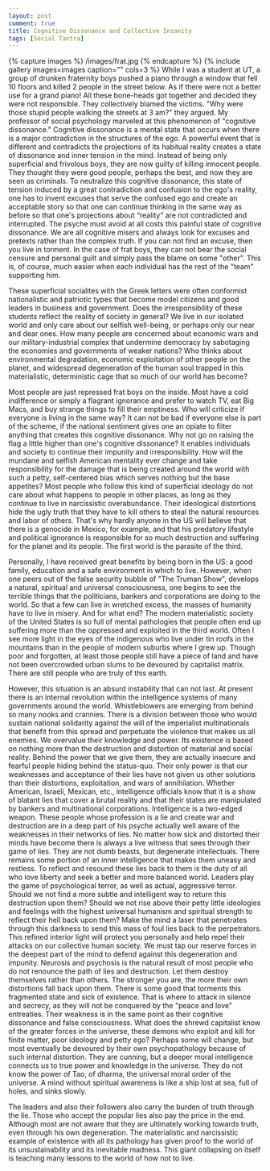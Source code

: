 ```yaml
---
layout: post
comment: true
title: Cognitive Dissonance and Collective Insanity
tags: [Social Tantra]
---
```


{% capture images %}
	/images/frat.jpg
{% endcapture %}
{% include gallery images=images caption="" cols=3 %}
While I was a student at UT, a group of drunken fraternity boys  pushed a piano through a window that fell 10 floors and killed 2 people in the street below. As if there were not a better use for a grand piano! All these bone-heads got together and decided they were not responsible. They collectively blamed the victims. "Why were those stupid people walking the streets at 3 am?" they argued. My professor of social psychology marveled at this phenomenon of "cognitive dissonance." Cognitive dissonance is a mental state that occurs when there is a major contradiction in the structures of the ego. A powerful event that is different and contradicts the projections of its habitual reality creates a state of dissonance and inner tension in the mind. Instead of being only superficial and frivolous boys, they are now guilty of killing innocent people. They thought they were good people, perhaps the best, and now they are seen as criminals. To neutralize this cognitive dissonance, this state of tension induced by a great contradiction and confusion to the ego's reality, one has to invent excuses that serve the confused ego and create an acceptable story so that one can continue thinking in the same way as before so that one's projections  about “reality” are not contradicted and interrupted. The psyche must avoid at all costs this painful state of cognitive dissonance. We are all cognitive misers and always look for excuses and pretexts rather than the complex truth. If you can not find an excuse, then you live in torment. In the case of frat boys, they can not bear the social censure and personal guilt and simply pass the blame on some "other". This is, of course, much easier when each individual has the rest of the "team" supporting him.

These superficial socialites with the Greek letters were often conformist nationalistic and patriotic types that become model citizens and good leaders in business and government. Does the irresponsibility of these students reflect the reality of society in general? We live in our isolated world and only care about our selfish well-being, or perhaps only our near and dear ones. How many people are concerned about economic wars and our military-industrial complex that undermine democracy by sabotaging the economies and governments of weaker nations?  Who thinks about environmental degradation, economic exploitation of other people on the planet, and widespread degeneration of the human soul trapped in this  materialistic, deterministic cage that so much of our world has become? 

Most people are just repressed  frat boys on the inside. Most have a cold indifference or simply a flagrant ignorance and prefer to watch TV, eat Big Macs, and buy strange things to fill their emptiness. Who will criticize if everyone is living in the same way?  It can not be bad if everyone else is part of the scheme, if the national sentiment gives one an opiate to filter anything that creates this cognitive dissonance. Why not go on raising the flag a little higher than one's cognitive dissonance? It enables individuals and society to continue their impunity and irresponsibility. How will the mundane and selfish American mentality ever change and take responsibility for the damage that is being created around the world with such a petty, self-centered bias which serves nothing but the base appetites? Most people who follow this kind of superficial ideology do not care about what happens to people in other places, as long as they continue to live in narcissistic overabundance. Their ideological distortions hide the ugly truth that they have to kill others to steal the natural resources and labor of others.  That's why hardly anyone in the US  will believe that there is a genocide in Mexico, for example, and that his predatory lifestyle and political ignorance is responsible for so much destruction and suffering for the planet and its people. The first world is the parasite of the third.

Personally, I have received great benefits by being born in the US: a good family, education and a safe environment in which to live. However, when one peers out of the false security bubble of "The Truman Show", develops a natural, spiritual and universal consciousness, one begins to see the terrible things that the politicians, bankers and corporations are doing to the world. So that a few can live in wretched excess, the masses of humanity have to live in misery. And for what end? The modern materialistic society of the United States is so full of mental pathologies that people often end up suffering more than the oppressed and exploited in the third world. Often I see more light in the eyes of the indigenous who live under tin roofs in the mountains than in the people of modern suburbs where I grew up. Though poor and forgotten, at least those people still have a piece of land and have not been overcrowded urban slums to be devoured by capitalist matrix. There are still people who are truly of this earth.

However, this situation is an absurd instability that can not last. At present there is an internal revolution within the intelligence systems of many governments around the world. Whistleblowers are emerging from behind so many nooks and crannies. There is a division between those who would sustain national solidarity against the will of the imperialist multinationals that benefit from this spread and perpetuate the violence that makes us all enemies. We overvalue their knowledge and power. Its existence is based on nothing more than the destruction and distortion of material and social reality. Behind the power that we give them, they are actually insecure and fearful people hiding behind the status-quo. Their only power is that our weaknesses and acceptance of their lies have not given us other solutions than their distortions, exploitation, and wars of annihilation. Whether American, Israeli, Mexican, etc., intelligence officials know that it is a show of blatant lies that cover a brutal reality and that their states are manipulated by  bankers and multinational corporations. Intelligence is a two-edged weapon. These people whose profession is a lie and create war and destruction are in a deep part of his psyche actually well aware of the weaknesses in their networks of lies. No matter how sick and distorted their minds have become there is always a live witness that sees through their game of lies. They are not dumb beasts, but degenerate intellectuals. There remains some portion of an inner intelligence that makes them uneasy and restless. To reflect and resound these lies back to them is the duty of all who love liberty and seek a better and more balanced world. Leaders play the game of psychological terror, as well as actual, aggressive terror. Should we not find a more subtle and intelligent way to return this destruction upon them? Should we not rise above their petty little ideologies and feelings with the highest universal humanism and spiritual strength to reflect their hell back upon them? Make the mind a laser that penetrates through this darkness to send this mass of foul lies back to the perpetrators. This refined interior light will protect you personally and help repel their attacks on our collective human society. We must tap our reserve forces in the deepest part of the mind to defend against this degeneration and impunity. Neurosis and psychosis is the natural result of most people who do not renounce the path of lies and destruction. Let them destroy themselves rather than others. The stronger you are, the more their own distortions fall back upon them. There is some good that torments this fragmented state and sick of existence. That is where to attack in silence and secrecy, as they will not be conquered by the "peace and love" entreaties. Their weakness is in the same point as their cognitive dissonance and false consciousness. What does the shrewd capitalist know of the greater forces in the universe, these demons who exploit and kill for finite matter, poor ideology and petty ego? Perhaps some will change, but most eventually be devoured by their own psychopathology because of such internal distortion. They are cunning, but a deeper moral intelligence connects us to true power and knowledge in the universe. They do not know the power of Tao, of dharma, the universal moral order of the universe. A mind without spiritual awareness is like a ship lost at sea, full of holes, and sinks slowly.

The leaders and also their followers also carry the burden of truth through the lie. Those who accept the popular lies also pay the price in the end. Although most are not aware that they are ultimately working towards truth, even through his own degeneration. The materialistic and narcissistic example of existence with all its pathology has given proof to the world of its unsustainability and its inevitable madness. This giant collapsing on itself is teaching many lessons to the world of how not to live.
